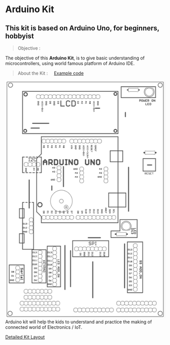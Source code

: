 # Arduino Kit 
## This kit is based on Arduino Uno, for beginners, hobbyist
> Objective : 

The objective of this **Arduino Kit**, is to give basic understanding of microcontrollers, using world famous platform of Arduino IDE.

> About the Kit :  &nbsp;&nbsp;&nbsp;  [Example code](./examples)

[![Arduino Kit](./images/kitsilk.png)](./Slides/1.IoT_overview.pdf) 
Arduino kit will help the kids to understand and practice the making of connected world of Electronics / IoT. 

[Detailed Kit Layout](./images/kitlabeled.png)

 